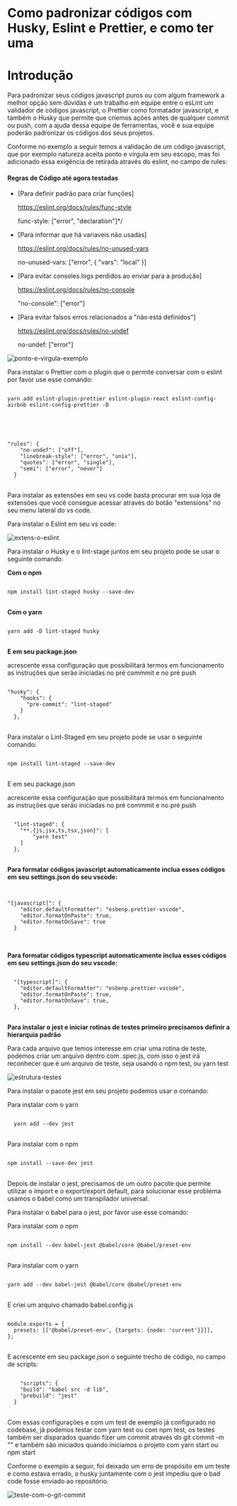 <h1>Como padronizar códigos com Husky, Eslint e Prettier, e como ter uma </h1>

<h1>Introdução</h1>
<p>
Para padronizar seus códigos javascript puros ou com algum framework a melhor opção sem dúvidas é um trabalho em equipe entre o esLint um validador de códigos javascript, o Prettier como formatador javascript, e também o Husky que permite que criemos ações antes de qualquer commit ou push, com a ajuda dessa equipe de ferramentas, você e sua equipe poderão padronizar os códigos dos seus projetos.
</p>

<p>
Conforme no exemplo a seguir temos a validação de um código javascript, que por exemplo natureza aceita ponto e vírgula em seu escopo, mas foi adicionado essa exigência de retirada através do eslint, no campo de rules:
</p>

<h4>Regras de Código até agora testadas</h4>

<ul>
<li>
[Para definir padrão para criar funções]

<https://eslint.org/docs/rules/func-style>

func-style: ["error", "declaration"]*/
</li>

<li>
[Para informar que há variaveis não usadas]

<https://eslint.org/docs/rules/no-unused-vars>

no-unused-vars: ["error", { "vars": "local" }]
</li>

<li>
[Para evitar consoles.logs perdidos ao enviar para a produção]

<https://eslint.org/docs/rules/no-console>

"no-console": ["error"]
</li>

<li>

[Para evitar falsos erros relacionados a "não está definidos"]

<https://eslint.org/docs/rules/no-undef>

no-undef: ["error"]

</li>
</ul>

<img src="https://i.ibb.co/qyYR7bH/ponto-e-virgula-exemplo.png" alt="ponto-e-virgula-exemplo" border="0">

<p>Para instalar o Prettier com o plugin que o permite conversar com o eslint por favor use esse comando: </p>

<pre>
<code>
yarn add eslint-plugin-prettier eslint-plugin-react eslint-config-airbnb eslint-config-prettier -D

</code>

</pre>

<pre>
<code>
"rules": {
    "no-undef": ["off"],
    "linebreak-style": ["error", "unix"],
    "quotes": ["error", "single"],
    "semi": ["error", "never"]
  }
</code>
</pre>

<p>
Para instalar as extensões em seu vs code basta procurar em sua loja de extensões que você consegue acessar através do botão "extensions" no seu menu lateral do vs code.
</p>

<p>Para instalar o Eslint em seu vs code:</p>
<https://github.com/Microsoft/vscode-eslint>

<img src="https://i.ibb.co/qm88yz1/extens-o-eslint.png" alt="extens-o-eslint" border="0">

<p>Para instalar o Husky e o lint-stage juntos em seu projeto pode se usar o seguinte comando:
</p>

<p><strong>Com o npm</strong></p>
<pre>
<code>
npm install lint-staged husky --save-dev
</code>
</pre>
<p><strong>Com o yarn</strong></p>
<pre>
<code>
yarn add -D lint-staged husky
</code>
</pre>

<strong>
E em seu package.json
</strong>
<p>
acrescente essa configuração que possibilitará termos em funcionamento as instruções que serão iniciadas no pré commmit e no pré push

</p>

<pre>
<code>
"husky": {
    "hooks": {
      "pre-commit": "lint-staged"
    }
  },
</code>
</pre>

<p>Para instalar o Lint-Staged em seu projeto pode se usar o seguinte comando:
</p>
<pre>
<code>
npm install lint-staged --save-dev
</code>
</pre>

<p>E em seu package.json</p>

<p>acrescente essa configuração que possibilitará termos em funcionamento as instruções que serão iniciadas no pré commmit e no pré push
</p>
<pre>
<code>
  "lint-staged": {
    "**.{js,jsx,ts,tsx,json}": [
        "yarn test"
    ]
  },
</code>
</pre>

<strong>Para formatar códigos javascript automaticamente inclua esses códigos em seu settings.json do seu vscode:</strong>

<pre>

<code>
"[javascript]": {
    "editor.defaultFormatter": "esbenp.prettier-vscode",
    "editor.formatOnPaste": true,
    "editor.formatOnSave": true
  }
</code>

</pre>

<strong>Para formatar códigos typescript automaticamente inclua esses códigos em seu settings.json do seu vscode:</strong>

<pre>
<code>
  "[typescript]": {
    "editor.defaultFormatter": "esbenp.prettier-vscode",
    "editor.formatOnPaste": true,
    "editor.formatOnSave": true,
  },
</code>
</pre>

<strong>Para instalar o jest e iniciar rotinas de testes primeiro precisamos definir a hierarquia padrão</strong>

<p>Para cada arquivo que temos interesse em criar uma rotina de teste, podemos criar um arquivo dentro com .spec.js, com isso o jest irá reconhecer que é um arquivo de teste, seja usando o npm test, ou yarn test</p>
<img src="https://i.ibb.co/z2nJbg2/estrutura-testes.png" alt="estrutura-testes" border="0"/>

<p>Para instalar o pacote jest em seu projeto podemos usar o comando: </p>
<p>Para instalar com o yarn</p>
<pre>
<code>
  yarn add --dev jest
</code>
</pre>

<p>Para instalar com o npm</p>

<pre>
<code>
npm install --save-dev jest
</code>
</pre>

<p>
Depois de instalar o jest, precisamos de um outro pacote que permite utilizar o import e o export/export default, para solucionar esse problema usamos o babel como um transpilador universal.
</p>

<p>Para instalar o babel para o jest, por favor use esse comando: </p>

<p>Para instalar com o npm</p>

<pre>
<code>
npm install --dev babel-jest @babel/core @babel/preset-env
</code>
</pre>

<p>Para instalar com o yarn</p>

<pre>
<code>
yarn add --dev babel-jest @babel/core @babel/preset-env
</code>
</pre>

<p>E criei um arquivo chamado babel.config.js</p>

<pre>
<code>
module.exports = {
  presets: [['@babel/preset-env', {targets: {node: 'current'}}]],
};
</code>
</pre>

<p>
E acrescente em seu package.json o seguinte trecho de código, no campo de scripts:
</p>

<pre>
<code>
    "scripts": {
    "build": "babel src -d lib",
    "prebuild": "jest"
  }
</code>
</pre>

<p>Com essas configurações e com um test de exemplo já configurado no codebase, já podemos testar com yarn test ou com npm test, os testes também ser disparados quando fizer um commit através do git commit -m "" e também  são iniciados quando iniciamos o projeto com yarn start ou npm start</p>

<p>Conforme o exemplo a seguir, foi deixado um erro de propósito em um teste e como estava errado, o husky juntamente com o jest impediu que o bad code fosse enviado ao repositório.</p>
<img src="https://i.ibb.co/JptBGfw/teste-com-o-git-commit.png" alt="teste-com-o-git-commit" border="0">

